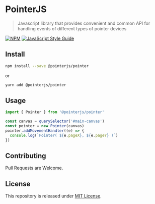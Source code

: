 # PointerJS

> Javascript library that provides convenient and common API for handling events of different types of pointer devices

[![NPM](https://img.shields.io/npm/v/component.svg)](https://www.npmjs.com/package/component) [![JavaScript Style Guide](https://img.shields.io/badge/code_style-standard-brightgreen.svg)](https://standardjs.com)

## Install

```bash
npm install --save @pointerjs/pointer
```

or

```bash
yarn add @pointerjs/pointer
```

## Usage

```ts
import { Pointer } from '@pointerjs/pointer'

const canvas = querySelector('#main-canvas')
const pointer = new Pointer(canvas)
pointer.addMovementHandler((e) => {
  console.log(`Pointer( ${e.pageX}, ${e.pageY} )`)
})
```

## Contributing

Pull Requests are Welcome.

## License

This repository is released under [MIT License](LICENSE).

